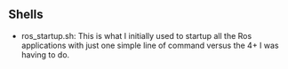 
## Shells
- ros_startup.sh: This is what I initially used to startup all the Ros applications with just one simple line of command versus the 4+ I was having to do.
